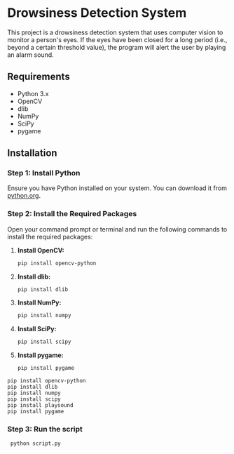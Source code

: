 # Drowsiness Detection System

This project is a drowsiness detection system that uses computer vision to monitor a person's eyes. If the eyes have been closed for a long period (i.e., beyond a certain threshold value), the program will alert the user by playing an alarm sound.

## Requirements

- Python 3.x
- OpenCV
- dlib
- NumPy
- SciPy
- pygame

## Installation

### Step 1: Install Python

Ensure you have Python installed on your system. You can download it from [python.org](https://www.python.org/downloads/).

### Step 2: Install the Required Packages

Open your command prompt or terminal and run the following commands to install the required packages:

1. **Install OpenCV:**

   ```sh
   pip install opencv-python
   ```

2. **Install dlib:**

   ```sh
   pip install dlib
   ```

3. **Install NumPy:**

   ```sh
   pip install numpy
   ```

4. **Install SciPy:**

   ```sh
   pip install scipy
   ```

5. **Install pygame:**
   ```sh
   pip install pygame
   ```

```
pip install opencv-python
pip install dlib
pip install numpy
pip install scipy
pip install playsound
pip install pygame
```

### Step 3: Run the script

```py
 python script.py
```
